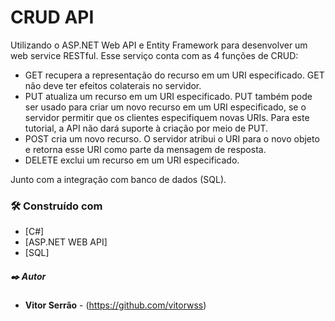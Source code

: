 # CRUD API

Utilizando o ASP.NET Web API e Entity Framework para desenvolver um web service RESTful. Esse serviço conta com as 4 funções de CRUD:

* GET recupera a representação do recurso em um URI especificado. GET não deve ter efeitos colaterais no servidor.
* PUT atualiza um recurso em um URI especificado. PUT também pode ser usado para criar um novo recurso em um URI especificado, se o servidor permitir que os clientes especifiquem novas URIs. Para este tutorial, a API não dará suporte à criação por meio de PUT.
* POST cria um novo recurso. O servidor atribui o URI para o novo objeto e retorna esse URI como parte da mensagem de resposta.
* DELETE exclui um recurso em um URI especificado.

Junto com a integração com banco de dados (SQL).

### 🛠️ Construído com

- [C#]
- [ASP.NET WEB API] 
- [SQL]

##### ✒️ Autor

- **Vitor Serrão** - (https://github.com/vitorwss)
